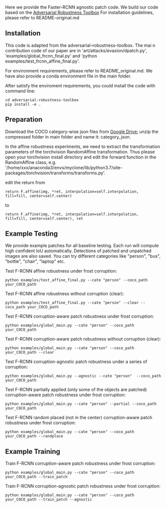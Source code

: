 Here we provide the Faster-RCNN agnostic patch code.
We build our code based on the [Adversarial Robustness Toolbox](https://github.com/Trusted-AI/adversarial-robustness-toolbox) 
For installation guidelines, please refer to README-original.md

## Installation
This code is adapted from the adversarial-robustness-toolbox. The mai n contribution code of our paper are in 'art/attacks/evasion/dpatch.py', 'examples/global_frcnn_final.py' and 'python examples/test_frcnn_affine_final.py'.

For environment requirements, please refer to README_original.md. We have also provide a conda environment file in the main folder.

After satisfy the enviroment requirements, you could install the code with command line:
```
cd adversarial-robustness-toolbox
pip install -e .
```

## Preparation
Download the COCO category-wise json files from [Google Drive:](https://drive.google.com/file/d/1rJLqXY4tUAGGjG82stwHoCapfSTf3p_y/view?usp=share_link)
unzip the compressed folder in main folder and name it: category_json.

In the affine robustness experiments, we need to extract the transformation parameters of the torchvision RandomAffine transformation. Thus please open your torchvision install directory and edit the forward function in the RandomAffine class, e.g. '/home/xxx/anaconda3/envs/myclone/lib/python3.7/site-packages/torchvision/transforms/transforms.py'. 

edit the return from 

```
return F.affine(img, *ret, interpolation=self.interpolation, fill=fill, center=self.center)
```

to 

```
return F.affine(img, *ret, interpolation=self.interpolation, fill=fill, center=self.center), ret
```

## Example Testing
We provide example patches for all baseline testing. Each run will compute high confident IoU automatically. Detections of patched and unpatched images are also saved. You can try different categories like "person", "bus", "bottle", "chair", "laptop" etc.

Test F-RCNN affine robustness under frost corruption:
```
python examples/test_affine_final.py --cate "person" --coco_path your_COCO_path
```

Test F-RCNN affine robustness without corruption (clear):
```
python examples/test_affine_final.py --cate "person" --clear --coco_path your_COCO_path
```

Test F-RCNN corruption-aware patch robustness under frost corruption:
```
python examples/global_main.py --cate "person" --coco_path your_COCO_path
```


Test F-RCNN corruption-aware patch robustness without corruption (clear):
```
python examples/global_main.py --cate "person" --coco_path your_COCO_path --clear
```

Test F-RCNN corruption-agnostic patch robustness under a series of corruption:
```
python examples/global_main.py --agnostic --cate "person"  --coco_path your_COCO_path 
```

Test F-RCNN partially applied (only some of the objects are patched) corruption-aware patch robustness under frost corruption:
```
python examples/global_main.py --cate "person" --partial --coco_path your_COCO_path 
```

Test F-RCNN random placed (not in the center) corruption-aware patch robustness under frost corruption:
```
python examples/global_main.py --cate "person" --coco_path your_COCO_path --randplace 
```

## Example Training
Train F-RCNN corruption-aware patch robustness under frost corruption:
```
python examples/global_main.py --cate "person" --coco_path your_COCO_path --train_patch 
```

Train F-RCNN corruption-agnostic patch robustness under frost corruption:
```
python examples/global_main.py --cate "person" --coco_path your_COCO_path --train_patch --agnostic
```
